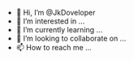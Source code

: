 - 👋 Hi, I’m @JkDoveloper
- 👀 I’m interested in ...
- 🌱 I’m currently learning ...
- 💞️ I’m looking to collaborate on ...
- 📫 How to reach me ...

<!---
JkDoveloper/JkDoveloper is a ✨ special ✨ repository because its `README.md` (this file) appears on your GitHub profile.
You can click the Preview link to take a look at your changes.
--->
